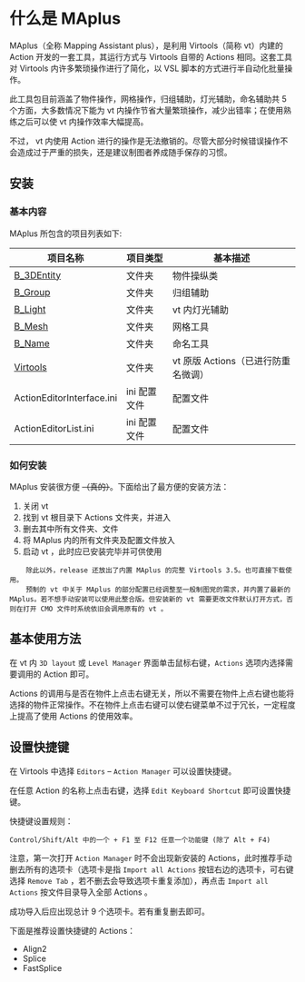 # 什么是 MAplus

MAplus（全称 Mapping Assistant plus），是利用 Virtools（简称 vt）内建的 Action 开发的一套工具，其运行方式与 Virtools 自带的 Actions 相同。这套工具对 Virtools 内许多繁琐操作进行了简化，以 VSL 脚本的方式进行半自动化批量操作。

此工具包目前涵盖了物件操作，网格操作，归组辅助，灯光辅助，命名辅助共 5 个方面，大多数情况下能为 vt 内操作节省大量繁琐操作，减少出错率；在使用熟练之后可以使 vt 内操作效率大幅提高。

不过， vt 内使用 Action 进行的操作是无法撤销的。尽管大部分时候错误操作不会造成过于严重的损失，还是建议制图者养成随手保存的习惯。

## 安装

### 基本内容

MAplus 所包含的项目列表如下:

| 项目名称                  | 项目类型     | 基本描述                            |
| ------------------------- | ------------ | ----------------------------------- |
| [B_3DEntity](B_3DEntity)  | 文件夹       | 物件操纵类                          |
| [B_Group](B_Group)        | 文件夹       | 归组辅助                            |
| [B_Light](B_Light)        | 文件夹       | vt 内灯光辅助                       |
| [B_Mesh](B_Mesh)          | 文件夹       | 网格工具                            |
| [B_Name](B_Name)          | 文件夹       | 命名工具                            |
| [Virtools](Virtools)      | 文件夹       | vt 原版 Actions（已进行防重名微调） |
| ActionEditorInterface.ini | ini 配置文件 | 配置文件                            |
| ActionEditorList.ini      | ini 配置文件 | 配置文件                            |

### 如何安装

MAplus 安装很方便 ~~（真的）~~。下面给出了最方便的安装方法：

1. 关闭 vt
2. 找到 vt 根目录下 Actions 文件夹，并进入
3. 删去其中所有文件夹、文件
4. 将 MAplus 内的所有文件夹及配置文件放入
5. 启动 vt ，此时应已安装完毕并可供使用

```
    除此以外，release 还放出了内置 MAplus 的完整 Virtools 3.5。也可直接下载使用。
    预制的 vt 中关于 MAplus 的部分配置已经调整至一般制图党的需求，并内置了最新的 MAplus。若不想手动安装可以使用此整合版。但安装新的 vt 需要更改文件默认打开方式，否则在打开 CMO 文件时系统依旧会调用原有的 vt 。
```

## 基本使用方法

在 vt 内 `3D layout` 或 `Level Manager` 界面单击鼠标右键，`Actions` 选项内选择需要调用的 Action 即可。

Actions 的调用与是否在物件上点击右键无关，所以不需要在物件上点右键也能将选择的物件正常操作。不在物件上点击右键可以使右键菜单不过于冗长，一定程度上提高了使用 Actions 的使用效率。

## 设置快捷键

在 Virtools 中选择 `Editors` – `Action Manager` 可以设置快捷键。

在任意 Action 的名称上点击右键，选择 `Edit Keyboard Shortcut` 即可设置快捷键。

快捷键设置规则：

```
Control/Shift/Alt 中的一个 + F1 至 F12 任意一个功能键 (除了 Alt + F4)
```

注意，第一次打开 `Action Manager` 时不会出现新安装的 Actions，此时推荐手动删去所有的选项卡（选项卡是指 `Import all Actions` 按钮右边的选项卡，可右键选择 `Remove Tab` ，若不删去会导致选项卡重复添加），再点击 `Import all Actions` 按文件目录导入全部 Actions 。

成功导入后应出现总计 9 个选项卡。若有重复删去即可。

下面是推荐设置快捷键的 Actions：

-   Align2
-   Splice
-   FastSplice

